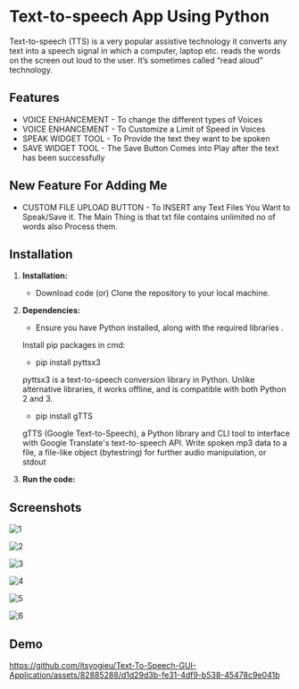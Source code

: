 
#  Text-to-speech App Using Python

Text-to-speech (TTS) is a very popular assistive technology it converts any text into a speech signal in which a computer, laptop etc. reads the words on the screen out loud to the user. It’s sometimes called “read aloud” technology. 


## Features

- VOICE ENHANCEMENT - To change the different types of Voices
- VOICE ENHANCEMENT - To Customize a Limit of Speed in Voices
- SPEAK WIDGET TOOL - To Provide the text they want to be spoken
- SAVE WIDGET TOOL - The Save Button Comes into Play after the text has been successfully







## New Feature For Adding Me
- CUSTOM FILE UPLOAD BUTTON - To INSERT any Text Files You Want to Speak/Save it. The Main Thing is that txt file contains unlimited no of words also Process them. 
## Installation

1. **Installation:**
   - Download code (or) Clone the repository to your local machine.

2. **Dependencies:**
   -  Ensure you have Python installed, along with the required libraries .

   Install pip packages in cmd:

   - pip install pyttsx3 
   
   pyttsx3 is a text-to-speech conversion library in Python. Unlike alternative libraries, it works offline, and is compatible with both Python 2 and 3.

   - pip install gTTS  
   
   gTTS (Google Text-to-Speech), a Python library and CLI tool to interface with Google Translate's text-to-speech API. Write spoken mp3 data to a file, a file-like object (bytestring) for further audio manipulation, or stdout

3. **Run the code:** 
## Screenshots

![1](https://github.com/itsyogieu/Text-To-Speech-GUI-Application/assets/82885288/696c04aa-87b7-41fb-a357-573064052d4e)

![2](https://github.com/itsyogieu/Text-To-Speech-GUI-Application/assets/82885288/68913d4b-d764-47c3-b433-be92f8a53d7d)

![3](https://github.com/itsyogieu/Text-To-Speech-GUI-Application/assets/82885288/f7630410-aaff-45e1-a18d-1403b505016d)

![4](https://github.com/itsyogieu/Text-To-Speech-GUI-Application/assets/82885288/bf06d037-2295-4694-9daa-6cefd56f6f02)

![5](https://github.com/itsyogieu/Text-To-Speech-GUI-Application/assets/82885288/af3d3c26-5708-4c63-84e2-1a4c89068c4f)

![6](https://github.com/itsyogieu/Text-To-Speech-GUI-Application/assets/82885288/c79035f3-4e16-4a50-b1fc-ffb6356842cb)

## Demo

https://github.com/itsyogieu/Text-To-Speech-GUI-Application/assets/82885288/d1d29d3b-fe31-4df9-b538-45478c9e041b












